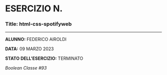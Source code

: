 # ESERCIZIO N.

### Title: html-css-spotifyweb
---
**ALUNNO:** FEDERICO AIROLDI

**DATA:** 09 MARZO 2023

**STATO DELL'ESERCIZIO:** TERMINATO

_Boolean Classe #93_